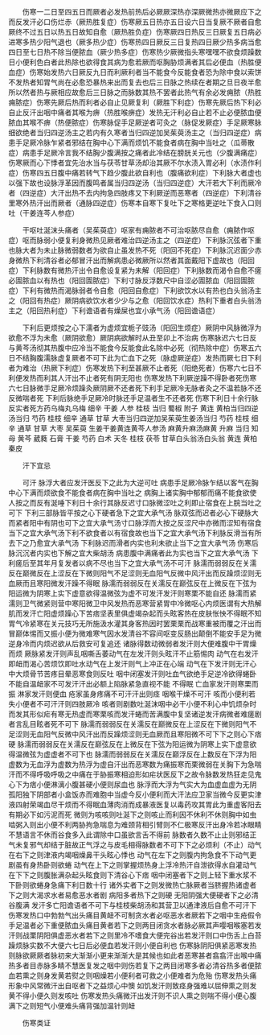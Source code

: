 <!-- { "loadSidebar": true } -->
　　伤寒一二日至四五日而厥者必发热前热后必厥厥深热亦深厥微热亦微厥应下之而反发汗必口伤烂赤（厥热胜复症）伤寒厥五日热亦五日设六日当复厥不厥者自愈厥终不过五日以热五日故知自愈（厥热胜负症）伤寒厥四日热反三日厥复五日病必进寒多热少阳气退也（厥多热少症）伤寒热四日厥反三日复热四日厥少热多病当愈四日至七日热不除当便脓血（厥少热多症）伤寒热少厥微指头寒嘿嘿不欲食烦躁数日小便利色白者此热除也欲得食其病为愈若厥而呕胸胁烦满者其后必便血（热胜便血症）伤寒始发热六日厥反九日而利厥利者当不能食今反能食者恐为除中食以索饼不发热者知胃气尚在必愈恐暴热来出而复去也后三日脉之热续在者期之旦日夜半愈所以然者热与厥相应故愈后三日脉之而脉数其热不罢者此热气有余必发痈脓（热胜痈脓症）伤寒先厥后热而利者必自止见厥复利（厥胜下利症）伤寒先厥后热下利必自止反汗出咽中痛者其喉为痹（热胜喉痹症）发热无汗利必自止若不止必便脓血便脓血其喉不痹（热便脓症）伤寒脉促手足厥逆者可灸之（脉促发厥症）手足厥寒脉细欲绝者当归四逆汤主之若内有久寒者当归四逆加吴茱萸汤主之（当归四逆症）病患手足厥冷脉乍紧者邪结在胸中心下满而烦饥不能食者病在胸中当吐之（瓜蒂散症）病患手足厥冷言我不结胸少腹满按之痛者此冷结在膀胱关元也（少腹满痛症）伤寒厥而心下悸者宜先治水当与茯苓甘草汤却治其厥不尔水渍入胃必利（水渍作利症）伤寒四五日腹中痛若转气下趋少腹此欲自利也（腹痛欲利症）下利脉大者虚也以强下故也设脉浮革因而腹鸣者属当归四逆汤（当归四逆症）大汗若大下利而厥冷者（四逆症）大汗出热不去内拘急四肢疼又下利厥逆而恶寒者（四逆症）下利清谷里寒外热汗出而厥者（通脉四逆症）伤寒本自寒下复吐下之寒格更逆吐下食入口则吐（干姜连芩人参症）

　　干呕吐涎沫头痛者（吴茱萸症）呕家有痈脓者不可治呕脓尽自愈（痈脓作呕症）呕而脉弱小便复利身微热见厥者难治四逆汤主之（四逆症）下利脉沉弦者下重也脉大者为未止脉微弱数者为欲自止虽发热不死（阳回不死症）下利脉沉迟面少赤身微热下利清谷者必郁冒汗出而解病患必微厥所以然者其面戴阳下虚故也（阳回症）下利脉数有微热汗出令自愈设复紧为未解（阳回症）下利脉数而渴令自愈不瘥必圊脓血以有热也（阳回圊脓症）下利寸脉反浮数尺中自涩必圊脓血（阳回圊脓症）下利有微热而渴脉弱者令自愈（阳回自愈症）下利欲饮水以有热也白头翁汤主之（阳回有热症）厥阴病欲饮水者少少与之愈（阳回饮水症）热利下重者白头翁汤主之（阳回热利症）下利谵语者有燥屎也宜小承气汤（阳回谵语症）

　　下利后更烦按之心下濡者为虚烦宜栀子豉汤（阳回生烦症）厥阴中风脉微浮为欲愈不浮为未愈（厥阴欲愈）厥阴病欲解时从丑至卯上不治病 伤寒脉迟六七日反与黄芩汤彻其热腹中应冷当不能食今反能食此名除中必死（彻热除中症）伤寒五六日不结胸腹濡脉虚复厥者不可下此为亡血下之死（脉虚厥逆症）发热而厥七日下利者为难治（热厥下利症）伤寒发热下利至甚厥不止者死（阳绝死者）伤寒六七日不利便发热而利其人汗出不止者死有阴无阳也 伤寒发热下利厥逆躁不得卧者死伤寒六七日脉微手足厥冷烦躁灸厥阴厥不还者死下利手足厥冷无脉者灸之不温若脉不还反微喘者死 下利后脉绝手足厥冷时脉还手足温者生不还者死 伤寒下利日十余行脉反实者死方药乌梅丸乌梅 细辛 干姜 人参 桂枝 当归 蜀椒 附子 黄连 黄柏当归四逆汤当归 芍药 桂枝 细辛 通草 甘草 大枣当归四逆加吴茱萸生姜汤当归 芍药 桂枝 细辛 通草 甘草 大枣 吴茱萸 生姜干姜黄连黄芩人参汤 麻黄升麻汤麻黄 升麻 当归 知母 黄芩 葳蕤 石膏 干姜 芍药 白术 天冬 桂枝 茯苓 甘草白头翁汤白头翁 黄连 黄柏 秦皮

　　汗下宜忌

　　可汗 脉浮大者应发汗医反下之此为大逆可吐 病患手足厥冷脉乍结以客气在胸中心下满而烦欲食不能食者病在胸中当吐之 病胸上诸实胸中郁郁而痛不能食欲使人按之而反有涎唾下利日十余行其脉反迟寸口脉微涩吐之利即止宿食在上脘当吐之可下 下利三部脉皆平按之心下硬者急下之宜大承气汤 脉双弦而迟者必心下硬脉大而紧者阳中有阴也可下之宜大承气汤寸口脉浮而大按之反涩尺中亦微而涩知有宿食当下之宜大承气汤下利不欲食者以有宿食故也当下之宜大承气汤下利脉反滑当有所去下之乃愈宜大承气汤 下利脉迟而滑者内实也利未欲止当下之宜大承气汤 伤寒后脉沉沉者内实也下解之宜大柴胡汤 病患腹中满痛者此为实也当下之宜大承气汤 下利瘥后至其年月复发者以病不尽也当下之宜大承气汤不可汗 脉濡而弱弱反在关濡反在巅微反在上涩反在下微则阳气不足涩则无血阳气反微中风汗出而反躁烦涩则无血厥而且寒阳微发汗躁不得眠 脉濡而弱弱反在关濡反在巅弦反在上微反在下弦为阳运微为阴寒上实下虚意欲得温微弦为虚不可发汗发汗则寒栗不能自还 脉濡而紧濡则卫气微紧则营中寒阳微卫中风发热而恶寒营紧胃中冷微呕心内烦医谓有大热解肌而发汗亡阳虚烦躁心下苦痞坚表里俱虚竭杂起而头眩客热在皮肤怅怏不得眠不知胃气冷紧寒在关元技巧无所施汲水灌其身客热因时罢栗栗而战寒重被而覆之汗出而冒巅体惕而又振小便为微难寒气因水发清谷不容间呕变反肠出颠倒不能安手足为微逆身冷而内烦迟欲从后救安可复追还 诸脉得数动微弱者发汗则大便难腹中干胃燥而烦 厥脉紧发汗则声乱咽嘶舌萎动气在左发汗则头眩汗不止筋惕肉 动气在右发汗即衄而渴心苦烦饮即吐水动气在上发汗则气上冲正在心端 动气在下发汗则无汗心中大烦骨节苦疼目晕恶寒食则反吐 咽中闭塞发汗则吐血气欲绝手足逆冷欲得蜷卧不能自温衄家不可发汗汗出必额上陷脉紧急直视不能 不得眠 亡血家发汗则寒栗而振 淋家发汗则便血 疮家虽身疼痛不可汗汗出则痉 咽喉干燥不可汗 咳而小便利若失小便者不可汗汗则四肢厥冷 咳者则剧数吐涎沫咽中必干小便不利心中饥烦杂时而发其形似疟有寒无热虚而寒栗咳而发汗蜷而苦满腹中复坚诸逆发汗病微者难瘥剧者言乱目眩者死不可下 脉濡而弱弱反在关濡反在巅微反在上涩反在下微则阳气不足涩则无血阳气反微中风汗出而反躁烦涩则无血厥而且寒阳微不可下下之则心下痞硬 脉濡而弱弱反在关濡反在巅弦反在上微反在下弦为阳运微为阴寒上实下虚意欲得温微弦为虚虚者不可下也 脉濡而弱弱反在关濡反在巅浮反在上数反在下浮为阳虚数为无血浮为虚数为热浮为虚自汗出而恶寒数为痛振寒而栗微弱在关胸下为急喘汗而不得呼吸呼吸之中痛在于胁振寒相迫形如疟状医反下之故令脉数发热狂走见鬼心下为痞小便淋漓小腹甚硬小便则尿血也 脉浮而大浮为气实大为血虚血虚为无阴孤阳独下阴部者小盒饭赤而难胞中当虚今反小便利而大汗法应卫家当微今反更实津液四射荣竭血尽干烦而不得眠血薄肉消而成暴液医复以毒药攻其胃此为重虚客阳去有期必下如污泥而死 微则为咳咳则吐涎下之则咳止而利因不休利不休则胸中如虫啮粥入则出小便不利两胁拘急喘息为难颈背相引臂则不仁极寒反汗出身冷若冰眼睛不慧语言不休而谷食多入此谓除中口虽欲言舌不得前 脉数者久数不止止则邪结正气未复邪气却结于脏故正气浮之与皮毛相得脉数者不可下下之必烦利（不止）动气在右下之则津液内竭咽燥鼻干头眩心悸也 动气在左下之则腹内拘急食不下动气更剧虽有身热卧则欲蜷 动气在上下之则掌握烦热身上浮冷热汗自泄欲得水自灌动气在下下之则腹胀满杂起头眩食则下清谷心下痞 咽中闭塞者下之则上轻下重水浆不下卧则欲蜷身急痛下利日数十行 诸外实者下之则发微热亡脉厥者当脐握热诸虚者下之则大渴求水者易愈恶水者剧 病阳多者热下之则硬 无阳阴强大便硬者下之必清谷腹满 发汗多亡阳谵语者不可下与桂枝柴胡汤和其营卫以通津液后自愈不可汗下 伤寒发热口中勃勃气出头痛目黄衄不可制贪水者必呕恶水者厥若下之咽中生疮假令手足温者必下重便脓血头痛目黄者若下之则两目闭贪水者脉必厥其声嘤咽喉塞若发汗则战栗阴阳俱虚恶水者若下之则里冷不嗜食大便完谷出若发汗则口中伤舌上白苔躁烦脉实数不大便六七日后必便血若发汗则小便自利也 伤寒脉阴阳俱紧恶寒发热则脉欲厥厥者脉初来大渐渐小更来渐渐大是其候也如此者恶寒甚者翕翕汗出喉中痛热多者目赤脉多睛不慧医复发之咽中则伤若复下之两目闭寒多者必清谷热多者便脓血若熏之则身发黄若熨之则咽燥若小便利者可救之小便难者为危殆 伤寒发热头痛形象中风常微汗出自呕者下之益烦心中懊 如饥发汗则致痉身强难以屈伸熏之则发黄不得小便久则发咳吐 伤寒发热头痛微汗出发汗则不识人熏之则喘不得小便心腹满下之则短气小便难头痛背强加温针则衄

　　伤寒类证

